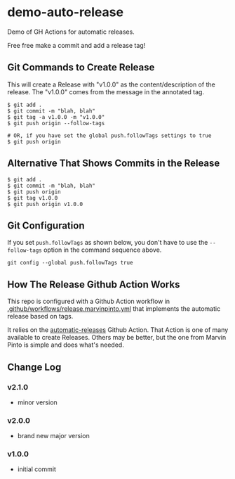 # demo-auto-release

Demo of GH Actions for automatic releases.

Free free make a commit and add a release tag!

## Git Commands to Create Release

This will create a Release with "v1.0.0" as the content/description of the release. The "v1.0.0" comes from the message in the annotated tag.

```
$ git add .
$ git commit -m "blah, blah"
$ git tag -a v1.0.0 -m "v1.0.0"
$ git push origin --follow-tags

# OR, if you have set the global push.followTags settings to true
$ git push origin
```


## Alternative That Shows Commits in the Release
```
$ git add .
$ git commit -m "blah, blah"
$ git push origin
$ git tag v1.0.0
$ git push origin v1.0.0
```

## Git Configuration
If you set `push.followTags` as shown below, you don't have to use the `--follow-tags` option in the command sequence above.

```
git config --global push.followTags true
```

## How The Release Github Action Works

This repo is configured with a Github Action workflow in [.github/workflows/release.marvinpinto.yml](.github/workflows/release.marvinpinto.yml) that implements the automatic release based on tags.

It relies on the [automatic-releases](https://github.com/marketplace/actions/automatic-releases) Github Action. That Action is one of many available to create Releases. Others may be better, but the one from Marvin Pinto is simple and does what's needed.

## Change Log

### v2.1.0
- minor version

### v2.0.0
- brand new major version

### v1.0.0
- initial commit
